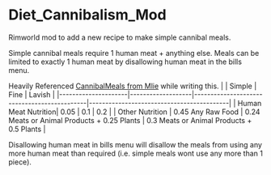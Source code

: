 # Diet_Cannibalism_Mod
Rimworld mod to add a new recipe to make simple cannibal meals.

Simple cannibal meals require 1 human meat + anything else. Meals can be limited to exactly 1 human meat by disallowing human meat in the bills menu.

Heavily Referenced [CannibalMeals from Mlie](https://github.com/emipa606/CannibalMeals) while writing this.
|                 	  | Simple            | Fine                                        | Lavish                                    |
|---------------------|-------------------|---------------------------------------------|-------------------------------------------|
| Human Meat Nutrition| 0.05              | 0.1                                         | 0.2                                       |
| Other Nutrition 	  | 0.45 Any Raw Food | 0.24 Meats or Animal Products + 0.25 Plants | 0.3 Meats or Animal Products + 0.5 Plants |

Disallowing human meat in bills menu will disallow the meals from using any more human meat than required (i.e. simple meals wont use any more than 1 piece).
